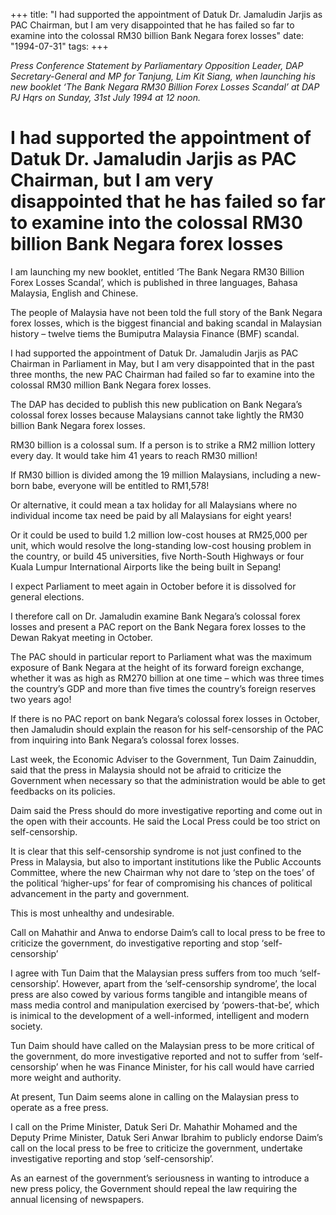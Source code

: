 +++ 
title: "I had supported the appointment of Datuk Dr. Jamaludin Jarjis as PAC Chairman, but I am very disappointed that he has failed so far to examine into the colossal RM30 billion Bank Negara forex losses"
date: "1994-07-31"
tags:
+++

_Press Conference Statement by Parliamentary Opposition Leader, DAP Secretary-General and MP for Tanjung, Lim Kit Siang, when launching his new booklet ‘The Bank Negara RM30 Billion Forex Losses Scandal’ at DAP PJ Hqrs on Sunday, 31st July 1994 at 12 noon._

# I had supported the appointment of Datuk Dr. Jamaludin Jarjis as PAC Chairman, but I am very disappointed that he has failed so far to examine into the colossal RM30 billion Bank Negara forex losses

I am launching my new booklet, entitled ‘The Bank Negara RM30 Billion Forex Losses Scandal’, which is published in three languages, Bahasa Malaysia, English and Chinese.</u>

The people of Malaysia have not been told the full story of the Bank Negara forex losses, which is the biggest financial and baking scandal in Malaysian history – twelve tiems the Bumiputra Malaysia Finance (BMF) scandal.

I had supported the appointment of Datuk Dr. Jamaludin Jarjis as PAC Chairman in Parliament in May, but I am very disappointed that in the past three months, the new PAC Chairman had failed so far to examine into the colossal RM30 million Bank Negara forex losses.

The DAP has decided to publish this new publication on Bank Negara’s colossal forex losses because Malaysians cannot take lightly the RM30 billion Bank Negara forex losses.

RM30 billion is a colossal sum. If a person is to strike a RM2 million lottery every day. It would take him 41 years to reach RM30 million!

If RM30 billion is divided among the 19 million Malaysians, including a new-born babe, everyone will be entitled to RM1,578!

Or alternative, it could mean a tax holiday for all Malaysians where no individual income tax need be paid by all Malaysians for eight years!

Or it could be used to build 1.2 million low-cost houses at RM25,000 per unit, which would resolve the long-standing low-cost housing problem in the country, or build 45 universities, five North-South Highways or four Kuala Lumpur International Airports like the being built in Sepang!

I expect Parliament to meet again in October before it is dissolved for general elections.

I therefore call on Dr. Jamaludin examine Bank Negara’s colossal forex losses and present a PAC report on the Bank Negara forex losses to the Dewan Rakyat meeting in October.

The PAC should in particular report to Parliament what was the maximum exposure of Bank Negara at the height of its forward foreign exchange, whether it was as high as RM270 billion at one time – which was three times the country’s GDP and more than five times the country’s foreign reserves two years ago!

If there is no PAC report on bank Negara’s colossal forex losses in October, then Jamaludin should explain the reason for his self-censorship of the PAC from inquiring into Bank Negara’s colossal forex losses.

Last week, the Economic Adviser to the Government, Tun Daim Zainuddin, said that the press in Malaysia should not be afraid to criticize the Government when necessary so that the administration would be able to get feedbacks on its policies.

Daim said the Press should do more investigative reporting and come out in the open with their accounts. He said the Local Press could be too strict on self-censorship.

It is clear that this self-censorship syndrome is not just confined to the Press in Malaysia, but also to important institutions like the Public Accounts Committee, where the new Chairman why not dare to ‘step on the toes’ of the political ‘higher-ups’ for fear of compromising his chances of political advancement in the party and government. 

This is most unhealthy and undesirable.

Call on Mahathir and Anwa to endorse Daim’s call to local press to be free to criticize the government, do investigative reporting and stop ‘self-censorship’

I agree with Tun Daim that the Malaysian press suffers from too much ‘self-censorship’. However, apart from the ‘self-censorship syndrome’, the local press are also cowed by various forms tangible and intangible means of mass media control and manipulation exercised by ‘powers-that-be’, which is inimical to the development of a well-informed, intelligent and modern society.

Tun Daim should have called on the Malaysian press to be more critical of the government, do more investigative reported and not to suffer from ‘self-censorship’ when he was Finance Minister, for his call would have carried more weight and authority.

At present, Tun Daim seems alone in calling on the Malaysian press to operate as a free press.

I call on the Prime Minister, Datuk Seri Dr. Mahathir Mohamed and the Deputy Prime Minister, Datuk Seri Anwar Ibrahim to publicly endorse Daim’s call on the local press to be free to criticize the government, undertake investigative reporting and stop ‘self-censorship’.

As an earnest of the government’s seriousness in wanting to introduce a new press policy, the Government should repeal the law requiring the annual licensing of newspapers.
 
